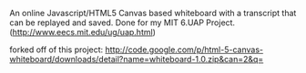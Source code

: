 An online Javascript/HTML5 Canvas based whiteboard with a transcript that can be replayed and saved.
Done for my MIT 6.UAP Project. (http://www.eecs.mit.edu/ug/uap.html)


forked off of this project:
http://code.google.com/p/html-5-canvas-whiteboard/downloads/detail?name=whiteboard-1.0.zip&can=2&q=
